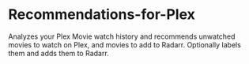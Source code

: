 # Recommendations-for-Plex
Analyzes your Plex Movie watch history and recommends unwatched movies to watch on Plex, and movies to add to Radarr. Optionally labels them and adds them to Radarr.
